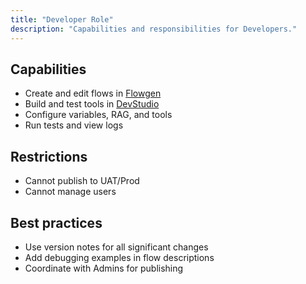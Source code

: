 ```yaml
---
title: "Developer Role"
description: "Capabilities and responsibilities for Developers."
---
```


## Capabilities

- Create and edit flows in [Flowgen](/flowgen/overview)
- Build and test tools in [DevStudio](/devstudio/overview)
- Configure variables, RAG, and tools
- Run tests and view logs

## Restrictions

- Cannot publish to UAT/Prod
- Cannot manage users

## Best practices

- Use version notes for all significant changes
- Add debugging examples in flow descriptions
- Coordinate with Admins for publishing


